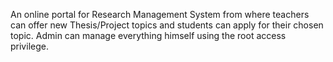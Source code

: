 An online portal for Research Management System from where teachers can offer new Thesis/Project topics and students can apply for their chosen topic. Admin can manage everything himself using the root access privilege.
